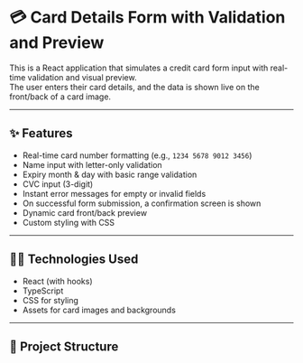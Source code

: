# 💳 Card Details Form with Validation and Preview

This is a React application that simulates a credit card form input with real-time validation and visual preview.  
The user enters their card details, and the data is shown live on the front/back of a card image.

---

## ✨ Features

- Real-time card number formatting (e.g., `1234 5678 9012 3456`)
- Name input with letter-only validation
- Expiry month & day with basic range validation
- CVC input (3-digit)
- Instant error messages for empty or invalid fields
- On successful form submission, a confirmation screen is shown
- Dynamic card front/back preview
- Custom styling with CSS

---

## 🧑‍💻 Technologies Used

- React (with hooks)
- TypeScript
- CSS for styling
- Assets for card images and backgrounds

---

## 📁 Project Structure


